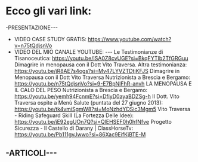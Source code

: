 # Ecco gli vari link:

-PRESENTAZIONE---
- VIDEO CASE STUDY GRATIS: https://www.youtube.com/watch?v=n75tQdjsnVo
- VIDEO DEL MIO CANALE YOUTUBE: ---
  Le Testimonianze di Tisanoceutica: https://youtu.be/ISA0Z8cvUGE?si=BkqFYTIb2TfGRGuu
  Dimagrire in menopausa con il Dott Vito Traversa. Altra testimonianza:    https://youtu.be/jR8AE7s4ogs?si=Mv47LYVZTDtjKFJS
  Dimagrire in Menopausa con il Dott Vito Traversa Nutrizionista a Brescia e Bergamo: https://youtu.be/n75tQdjsnVo?si=9-E7BpNlFhR-anvh
  LA MENOPAUSA E IL CALO DEL PESO Nutrizionista a Brescia e Bergamo: https://youtu.be/yemh94FcnmE?si=DfiyD0ayaBDZSg-h
  Il Dott. Vito Traversa ospite a Menù Salute (puntata del 27 giugno 2013): https://youtu.be/tk4vmiSgmW8?si=MoNzhdYDSic3Mgm5
  Vito Traversa - Riding Safeguard Skill (La Fortezza Delle Idee): https://youtu.be/jE92egUOn7Q?si=QlEHSEF0h0hfNfve
  Progetto Sicurezza - Il Castello di Darany | ClassHorseTv: https://youtu.be/Pb111gvJwwo?si=86Xac9EifKjBTE-M
  




-ARTICOLI---
- 

